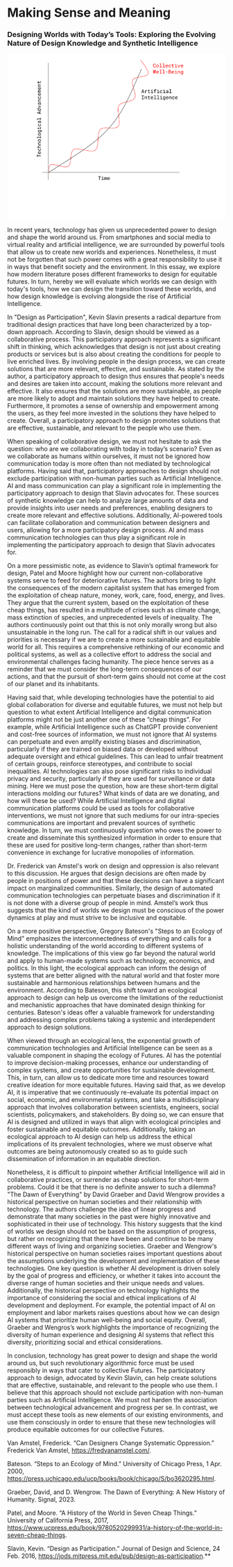 # Making Sense and Meaning

### Designing Worlds with Today’s Tools: Exploring the Evolving Nature of Design Knowledge and Synthetic Intelligence

![Vignette Illustration](../images/Vignette.png)

In recent years, technology has given us unprecedented power to design and shape the world around us. From smartphones and social media to virtual reality and artificial intelligence, we are surrounded by powerful tools that allow us to create new worlds and experiences. Nonetheless, it must not be forgotten that such power comes with a great responsibility to use it in ways that benefit society and the environment. In this essay, we explore how modern literature poses different frameworks to design for equitable futures. In turn, hereby we will evaluate which worlds we can design with today's tools, how we can design the transition toward these worlds, and how design knowledge is evolving alongside the rise of Artificial Intelligence.

In "Design as Participation", Kevin Slavin presents a radical departure from traditional design practices that have long been characterized by a top-down approach. According to Slavin, design should be viewed as a collaborative process. This participatory approach represents a significant shift in thinking, which acknowledges that design is not just about creating products or services but is also about creating the conditions for people to live enriched lives. By involving people in the design process, we can create solutions that are more relevant, effective, and sustainable. As stated by the author, a participatory approach to design thus ensures that people's needs and desires are taken into account, making the solutions more relevant and effective. It also ensures that the solutions are more sustainable, as people are more likely to adopt and maintain solutions they have helped to create. Furthermore, it promotes a sense of ownership and empowerment among the users, as they feel more invested in the solutions they have helped to create. Overall, a participatory approach to design promotes solutions that are effective, sustainable, and relevant to the people who use them.

When speaking of collaborative design, we must not hesitate to ask the question: who are we collaborating with today in today’s scenario? Even as we collaborate as humans within ourselves, it must not be ignored how communication today is more often than not mediated by technological platforms. Having said that, participatory approaches to design should not exclude participation with non-human parties such as Artificial Intelligence. AI and mass communication can play a significant role in implementing the participatory approach to design that Slavin advocates for. These sources of synthetic knowledge can help to analyze large amounts of data and provide insights into user needs and preferences, enabling designers to create more relevant and effective solutions. Additionally, AI-powered tools can facilitate collaboration and communication between designers and users, allowing for a more participatory design process. AI and mass communication technologies can thus play a significant role in implementing the participatory approach to design that Slavin advocates for. 

On a more pessimistic note, as evidence to Slavin’s optimal framework for design, Patel and Moore highlight how our current non-collaborative systems serve to feed for deteriorative futures. The authors bring to light the consequences of the modern capitalist system that has emerged from the exploitation of cheap nature, money, work, care, food, energy, and lives. They argue that the current system, based on the exploitation of these cheap things, has resulted in a multitude of crises such as climate change, mass extinction of species, and unprecedented levels of inequality. The authors continuously point out that this is not only morally wrong but also unsustainable in the long run. The call for a radical shift in our values and priorities is necessary if we are to create a more sustainable and equitable world for all. This requires a comprehensive rethinking of our economic and political systems, as well as a collective effort to address the social and environmental challenges facing humanity. The piece hence serves as a reminder that we must consider the long-term consequences of our actions, and that the pursuit of short-term gains should not come at the cost of our planet and its inhabitants. 

Having said that, while developing technologies have the potential to aid global collaboration for diverse and equitable futures, we must not help but question to what extent Artificial Intelligence and digital communication platforms might not be just another one of these “cheap things”. For example, while Artificial Intelligence such as ChatGPT provide convenient and cost-free sources of information, we must not ignore that AI systems can perpetuate and even amplify existing biases and discrimination, particularly if they are trained on biased data or developed without adequate oversight and ethical guidelines. This can lead to unfair treatment of certain groups, reinforce stereotypes, and contribute to social inequalities. AI technologies can also pose significant risks to individual privacy and security, particularly if they are used for surveillance or data mining. Here we must pose the question, how are these short-term digital interactions molding our futures? What kinds of data are we donating, and how will these be used? While Artificial Intelligence and digital communication platforms could be used as tools for collaborative interventions, we must not ignore that such mediums for our intra-species communications are important and prevalent sources of synthetic knowledge. In turn, we must continuously question who owes the power to create and disseminate this synthesized information in order to ensure that these are used for positive long-term changes, rather than short-term convenience in exchange for lucrative monopolies of information.

Dr. Frederick van Amstel's work on design and oppression is also relevant to this discussion. He argues that design decisions are often made by people in positions of power and that these decisions can have a significant impact on marginalized communities. Similarly, the design of automated communication technologies can perpetuate biases and discrimination if it is not done with a diverse group of people in mind. Amstel’s work thus suggests that the kind of worlds we design must be conscious of the power dynamics at play and must strive to be inclusive and equitable. 

On a more positive perspective, Gregory Bateson's "Steps to an Ecology of Mind" emphasizes the interconnectedness of everything and calls for a holistic understanding of the world according to different systems of knowledge. The implications of this view go far beyond the natural world and apply to human-made systems such as technology, economics, and politics. In this light, the ecological approach can inform the design of systems that are better aligned with the natural world and that foster more sustainable and harmonious relationships between humans and the environment. According to Bateson, this shift toward an ecological approach to design can help us overcome the limitations of the reductionist and mechanistic approaches that have dominated design thinking for centuries. Bateson's ideas offer a valuable framework for understanding and addressing complex problems taking a systemic and interdependent approach to design solutions.

When viewed through an ecological lens, the exponential growth of communication technologies and Artificial Intelligence can be seen as a valuable component in shaping the ecology of Futures. AI has the potential to improve decision-making processes, enhance our understanding of complex systems, and create opportunities for sustainable development. This, in turn, can allow us to dedicate more time and resources toward creative ideation for more equitable futures. Having said that, as we develop AI, it is imperative that we continuously re-evaluate its potential impact on social, economic, and environmental systems, and take a multidisciplinary approach that involves collaboration between scientists, engineers, social scientists, policymakers, and stakeholders. By doing so, we can ensure that AI is designed and utilized in ways that align with ecological principles and foster sustainable and equitable outcomes. Additionally, taking an ecological approach to AI design can help us address the ethical implications of its prevalent technologies, where we must observe what outcomes are being autonomously created so as to guide such dissemination of information in an equitable direction.

Nonetheless, it is difficult to pinpoint whether Artificial Intelligence will aid in collaborative practices, or surrender as cheap solutions for short-term problems. Could it be that there is no definite answer to such a dilemma? "The Dawn of Everything" by David Graeber and David Wengrow provides a historical perspective on human societies and their relationship with technology. The authors challenge the idea of linear progress and demonstrate that many societies in the past were highly innovative and sophisticated in their use of technology. This history suggests that the kind of worlds we design should not be based on the assumption of progress, but rather on recognizing that there have been and continue to be many different ways of living and organizing societies. Graeber and Wengrow's historical perspective on human societies raises important questions about the assumptions underlying the development and implementation of these technologies. One key question is whether AI development is driven solely by the goal of progress and efficiency, or whether it takes into account the diverse range of human societies and their unique needs and values. Additionally, the historical perspective on technology highlights the importance of considering the social and ethical implications of AI development and deployment. For example, the potential impact of AI on employment and labor markets raises questions about how we can design AI systems that prioritize human well-being and social equity. Overall, Graeber and Wengros’s work highlights the importance of recognizing the diversity of human experience and designing AI systems that reflect this diversity, prioritizing social and ethical considerations.

In conclusion, technology has great power to design and shape the world around us, but such revolutionary algorithmic force must be used responsibly in ways that cater to collective Futures. The participatory approach to design, advocated by Kevin Slavin, can help create solutions that are effective, sustainable, and relevant to the people who use them. I believe that this approach should not exclude participation with non-human parties such as Artificial Intelligence. We must not harden the association between technological advancement and progress per se. In contrast, we must accept these tools as new elements of our existing environments, and use them consciously in order to ensure that these new technologies will produce equitable outcomes for our collective Futures.

Van Amstel, Frederick. “Can Designers Change Systematic Oppression.” Frederick Van Amstel, https://fredvanamstel.com/.

Bateson. “Steps to an Ecology of Mind.” University of Chicago Press, 1 Apr. 2000, https://press.uchicago.edu/ucp/books/book/chicago/S/bo3620295.html. 

Graeber, David, and D. Wengrow. The Dawn of Everything: A New History of Humanity. Signal, 2023. 

Patel, and Moore. “A History of the World in Seven Cheap Things.” University of California Press, 2017, https://www.ucpress.edu/book/9780520299931/a-history-of-the-world-in-seven-cheap-things. 

Slavin, Kevin. “Design as Participation.” Journal of Design and Science, 24 Feb. 2016, https://jods.mitpress.mit.edu/pub/design-as-participation.**